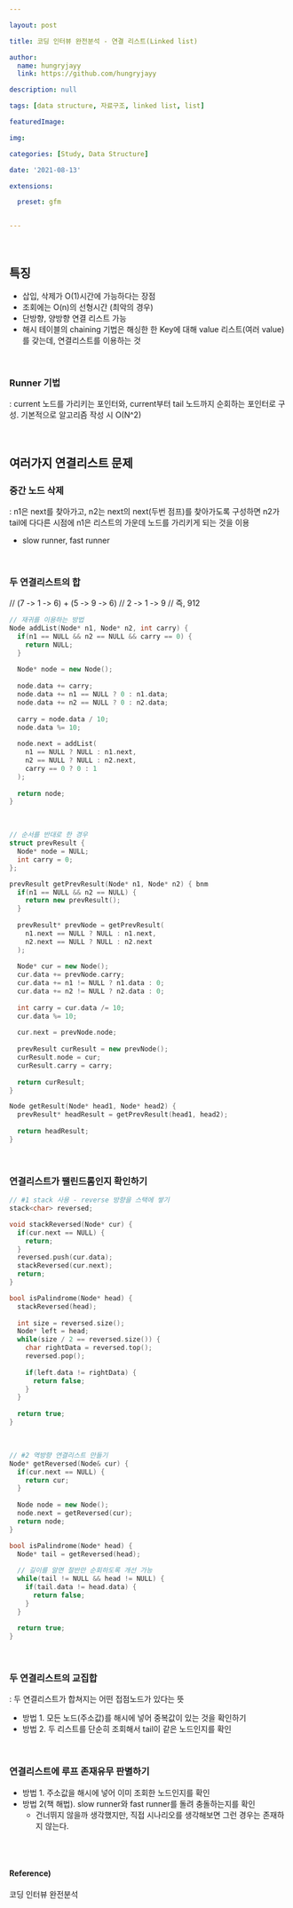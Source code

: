 ```yaml
---

layout: post

title: 코딩 인터뷰 완전분석 - 연결 리스트(Linked list)

author: 
  name: hungryjayy
  link: https://github.com/hungryjayy

description: null

tags: [data structure, 자료구조, linked list, list]

featuredImage: 

img: 

categories: [Study, Data Structure]

date: '2021-08-13'

extensions:

  preset: gfm


---
```


<br>

## 특징

* 삽입, 삭제가 O(1)시간에 가능하다는 장점
* 조회에는 O(n)의 선형시간 (최악의 경우)
* 단방향, 양방향 연결 리스트 가능
* 해시 테이블의 chaining 기법은 해싱한 한 Key에 대해 value 리스트(여러 value)를 갖는데, 연결리스트를 이용하는 것

<br>

### Runner 기법

: current 노드를 가리키는 포인터와, current부터 tail 노드까지 순회하는 포인터로 구성. 기본적으로 알고리즘 작성 시 O(N^2)

<br>

## 여러가지 연결리스트 문제

### 중간 노드 삭제

: n1은 next를 찾아가고, n2는 next의 next(두번 점프)를 찾아가도록 구성하면 n2가 tail에 다다른 시점에 n1은 리스트의 가운데 노드를 가리키게 되는 것을 이용

* slow runner, fast runner

<br>

### 두 연결리스트의 합

// (7 -> 1 -> 6) + (5 -> 9 -> 6)
// 2 -> 1 -> 9 // 즉, 912

```c++
// 재귀를 이용하는 방법
Node addList(Node* n1, Node* n2, int carry) {
  if(n1 == NULL && n2 == NULL && carry == 0) {
    return NULL;
  }
  
  Node* node = new Node();
  
  node.data += carry;
  node.data += n1 == NULL ? 0 : n1.data;
  node.data += n2 == NULL ? 0 : n2.data;
  
  carry = node.data / 10;
  node.data %= 10;
  
  node.next = addList(
    n1 == NULL ? NULL : n1.next,
    n2 == NULL ? NULL : n2.next,
    carry == 0 ? 0 : 1
  );
  
  return node;
}
```

<Br>

```c++
// 순서를 반대로 한 경우
struct prevResult {
  Node* node = NULL;
  int carry = 0;
};

prevResult getPrevResult(Node* n1, Node* n2) { bnm
  if(n1 == NULL && n2 == NULL) {
    return new prevResult();
  }
  
  prevResult* prevNode = getPrevResult(
    n1.next == NULL ? NULL : n1.next,
    n2.next == NULL ? NULL : n2.next
  );
  
  Node* cur = new Node();
  cur.data += prevNode.carry;
  cur.data += n1 != NULL ? n1.data : 0;
  cur.data += n2 != NULL ? n2.data : 0;
  
  int carry = cur.data /= 10;
  cur.data %= 10;
  
  cur.next = prevNode.node;
  
  prevResult curResult = new prevNode();
  curResult.node = cur;
  curResult.carry = carry;
  
  return curResult;
}

Node getResult(Node* head1, Node* head2) {
  prevResult* headResult = getPrevResult(head1, head2);
  
  return headResult;
}
```

<br>

### 연결리스트가 팰린드롬인지 확인하기

```c++
// #1 stack 사용 - reverse 방향을 스택에 쌓기
stack<char> reversed;

void stackReversed(Node* cur) {
  if(cur.next == NULL) {
    return;
  }
  reversed.push(cur.data);
  stackReversed(cur.next);
  return;
}

bool isPalindrome(Node* head) {
  stackReversed(head);
  
  int size = reversed.size();
  Node* left = head;
  while(size / 2 == reversed.size()) {
    char rightData = reversed.top();
    reversed.pop();
    
    if(left.data != rightData) {
      return false;
    }
  }
  
  return true;
}
```

<br>

```c++
// #2 역방향 연결리스트 만들기
Node* getReversed(Node& cur) {
  if(cur.next == NULL) {
    return cur;
  }
  
  Node node = new Node();
  node.next = getReversed(cur);
  return node;
}

bool isPalindrome(Node* head) {
  Node* tail = getReversed(head);
  
  // 길이를 알면 절반만 순회하도록 개선 가능
  while(tail != NULL && head != NULL) {
    if(tail.data != head.data) {
      return false;
    }
  }
  
  return true;
}
```

<br>

### 두 연결리스트의 교집합

: 두 연결리스트가 합쳐지는 어떤 접점노드가 있다는 뜻

* 방법 1. 모든 노드(주소값)를 해시에 넣어 중복값이 있는 것을 확인하기
* 방법 2. 두 리스트를 단순히 조회해서 tail이 같은 노드인지를 확인

<br>

### 연결리스트에 루프 존재유무 판별하기

* 방법 1. 주소값을 해시에 넣어 이미 조회한 노드인지를 확인
* 방법 2(책 해법). slow runner와 fast runner를 돌려 충돌하는지를 확인
  * 건너뛰지 않을까 생각했지만, 직접 시나리오를 생각해보면 그런 경우는 존재하지 않는다.

<br><br>

#### Reference)

코딩 인터뷰 완전분석